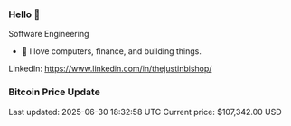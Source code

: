 ### Hello 🤙  

Software Engineering

- 🔭 I love computers, finance, and building things.
  
LinkedIn: https://www.linkedin.com/in/thejustinbishop/  























































































































































































































































































































































































































































































































































































































































































































































































### Bitcoin Price Update
Last updated: 2025-06-30 18:32:58 UTC
Current price: $107,342.00 USD

